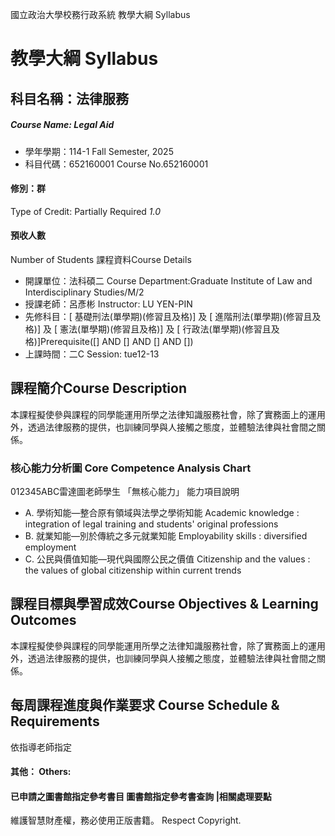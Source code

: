 國立政治大學校務行政系統 教學大綱 Syllabus
# 教學大綱 Syllabus
##  科目名稱：法律服務
#####  Course Name: Legal Aid
  * 學年學期：114-1 Fall Semester, 2025 
  * 科目代碼：652160001 Course No.652160001
#### 修別：群
Type of Credit: Partially Required 
_1.0_
#### 預收人數
Number of Students
課程資料Course Details
  * 開課單位：法科碩二 Course Department:Graduate Institute of Law and Interdisciplinary Studies/M/2 
  * 授課老師：呂彥彬 Instructor: LU YEN-PIN 
  * 先修科目：[ 基礎刑法(單學期)(修習且及格)] 及 [ 進階刑法(單學期)(修習且及格)] 及 [ 憲法(單學期)(修習且及格)] 及 [ 行政法(單學期)(修習且及格)]Prerequisite([] AND [] AND [] AND [])
  * 上課時間：二C Session: tue12-13
##  課程簡介Course Description
本課程擬使參與課程的同學能運用所學之法律知識服務社會，除了實務面上的運用外，透過法律服務的提供，也訓練同學與人接觸之態度，並體驗法律與社會間之關係。
###  核心能力分析圖 Core Competence Analysis Chart
012345ABC雷達圖老師學生
「無核心能力」 
能力項目說明
  * A. 學術知能—整合原有領域與法學之學術知能 Academic knowledge : integration of legal training and students' original professions
  * B. 就業知能—別於傳統之多元就業知能 Employability skills : diversified employment
  * C. 公民與價值知能—現代與國際公民之價值 Citizenship and the values : the values of global citizenship within current trends
##  課程目標與學習成效Course Objectives & Learning Outcomes 
本課程擬使參與課程的同學能運用所學之法律知識服務社會，除了實務面上的運用外，透過法律服務的提供，也訓練同學與人接觸之態度，並體驗法律與社會間之關係。
##  每周課程進度與作業要求 Course Schedule & Requirements
依指導老師指定
####  其他： Others:
####  已申請之圖書館指定參考書目  圖書館指定參考書查詢 |相關處理要點
維護智慧財產權，務必使用正版書籍。 Respect Copyright.